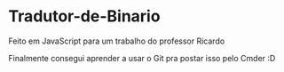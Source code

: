 # Tradutor-de-Binario
Feito em JavaScript para um trabalho do professor Ricardo

Finalmente consegui aprender a usar o Git pra postar isso pelo Cmder :D
